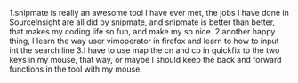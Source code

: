 1.snipmate is really an awesome tool I have ever met,
the jobs I have done in SourceInsight are all did by snipmate, and snipmate is better than better, that makes my coding life so fun, and make my<tab> so nice.
2.another happy thing, I learn the way user vimoperator in firefox and learn to how to input int the search line 
3.I have to use map the cn and cp in quickfix to the two keys in my mouse, that way, or maybe I should keep the back and forward functions in the tool with my mouse.
